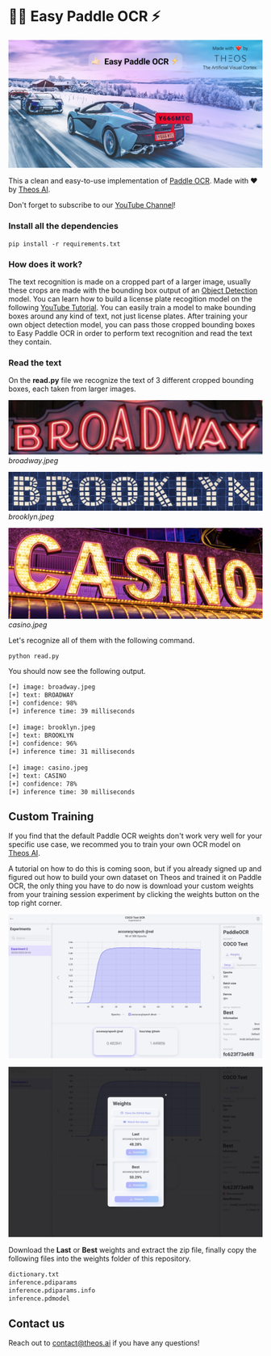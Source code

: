 # 🤙🏻 Easy Paddle OCR ⚡️

![Easy Paddle OCR by Theos AI](assets/cover.jpg)

This a clean and easy-to-use implementation of [Paddle OCR](https://github.com/PaddlePaddle/PaddleOCR). Made with ❤️ by [Theos AI](https://theos.ai).

Don't forget to subscribe to our [YouTube Channel](https://www.youtube.com/@theos-ai/)!

### Install all the dependencies

```
pip install -r requirements.txt
```

### How does it work?

The text recognition is made on a cropped part of a larger image, usually these crops are made with the bounding box output of an [Object Detection](https://docs.theos.ai/get-started/object-detection) model. You can learn how to build a license plate recogition model on the following [YouTube Tutorial](https://www.youtube.com/watch?v=GVLUVxTpqG0). You can easily train a model to make bounding boxes around any kind of text, not just license plates. After training your own object detection model, you can pass those cropped bounding boxes to Easy Paddle OCR in order to perform text recognition and read the text they contain.

### Read the text
On the **read.py** file we recognize the text of 3 different cropped bounding boxes, each taken from larger images.

![broadway.jpeg](broadway.jpeg)
*broadway.jpeg*

![brooklyn.jpeg](brooklyn.jpeg)
*brooklyn.jpeg*

![casino.jpeg](casino.jpeg)
*casino.jpeg*

Let's recognize all of them with the following command.

```
python read.py
```

You should now see the following output.

```
[+] image: broadway.jpeg
[+] text: BROADWAY
[+] confidence: 98%
[+] inference time: 39 milliseconds

[+] image: brooklyn.jpeg
[+] text: BROOKLYN
[+] confidence: 96%
[+] inference time: 31 milliseconds

[+] image: casino.jpeg
[+] text: CASINO
[+] confidence: 78%
[+] inference time: 30 milliseconds
```

## Custom Training

If you find that the default Paddle OCR weights don't work very well for your specific use case, we recommed you to train your own OCR model on [Theos AI](https://theos.ai).

A tutorial on how to do this is coming soon, but if you already signed up and figured out how to build your own dataset on Theos and trained it on Paddle OCR, the only thing you have to do now is download your custom weights from your training session experiment by clicking the weights button on the top right corner.

![Button](assets/button.jpeg)

![Weights](assets/weights.jpeg)

Download the **Last** or **Best** weights and extract the zip file, finally copy the following files into the weights folder of this repository.

```
dictionary.txt
inference.pdiparams
inference.pdiparams.info
inference.pdmodel
```

## Contact us

Reach out to [contact@theos.ai](mailto:contact@theos.ai) if you have any questions!